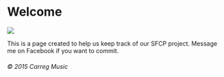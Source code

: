<h1>Welcome</h1>
<a href="https://travis-ci.org/miloszmd/carregMusic"><img src="https://travis-ci.org/miloszmd/carregMusic.svg?branch=master" /></a>
<p>This is a page created to help us keep track of our SFCP project. Message me on Facebook if you want to commit.</p>
<h6>&copy; 2015 Carreg Music</h6>